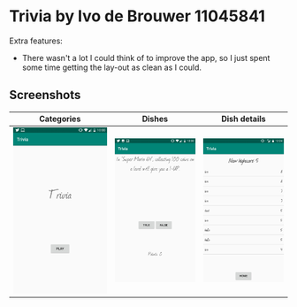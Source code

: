 # Trivia by Ivo de Brouwer 11045841

Extra features:
- There wasn't a lot I could think of to improve the app, so I just spent some time getting the lay-out as clean as I could.

## Screenshots

Categories                | Dishes                | Dish details        
:------------------------:|:---------------------:|:----------------------------:|
![1](Trivia1.jpg)         | ![2](Trivia2.jpg)     | ![3](Trivia4.jpg)            |
